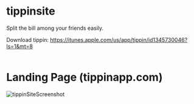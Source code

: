 # tippinsite

Split the bill among your friends easily.

Download tippin: https://itunes.apple.com/us/app/tippin/id1345730046?ls=1&mt=8
<br><br>
# Landing Page (tippinapp.com)

![tippinSiteScreenshot](https://user-images.githubusercontent.com/18335159/62011112-04928f00-b129-11e9-9f9d-000136fc7c21.png)
